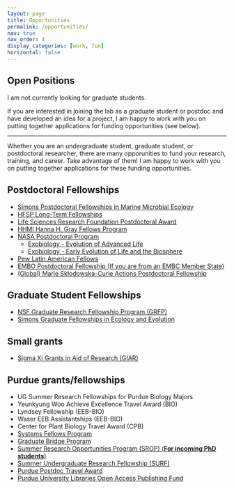 ```yaml
---
layout: page
title: Opportunities
permalink: /opportunities/
nav: true
nav_order: 4
display_categories: [work, fun]
horizontal: false
---
```


## Open Positions

I am not currently looking for graduate students. 

If you are interested in joining the lab as a graduate student or postdoc and have developed an idea for a project, I am happy to work with you on putting together applications for funding opportunities (see below).

---

Whether you are an undergraduate student, graduate student, or postdoctoral researcher, there are many opporunities to fund your research, training, and career. Take advantage of them! I am happy to work with you on putting together applications for these funding opportunities.

## Postdoctoral Fellowships

- [Simons Postdoctoral Fellowships in Marine Microbial Ecology](https://www.simonsfoundation.org/grant/simons-postdoctoral-fellowships-in-marine-microbial-ecology/)
- [HFSP Long-Term Fellowships](https://www.hfsp.org/funding/hfsp-funding/postdoctoral-fellowships/)
- [Life Sciences Research Foundation Postdoctoral Award](https://lsrf.org/apply/award-details/)
- [HHMI Hanna H. Gray Fellows Program](https://www.hhmi.org/programs/hanna-h-gray-fellows)
- [NASA Postdoctoral Program](https://npp.orau.org/index.html)
  - [Exobiology - Evolution of Advanced Life](https://www.zintellect.com/Opportunity/Details/0002-NPP-NOV24-ABProg-Astrobio?contractdesignation=2)
  - [Exobiology - Early Evolution of Life and the Biosphere](https://www.zintellect.com/Opportunity/Details/0001-NPP-NOV24-ABProg-Astrobio?contractdesignation=2)
- [Pew Latin American Fellows](https://www.pewtrusts.org/en/projects/pew-latin-american-fellows)
- [EMBO Postdoctoral Fellowship (If you are from an EMBC Member State)](https://www.embo.org/funding/fellowships-grants-and-career-support/postdoctoral-fellowships/)
- [(Global) Marie Skłodowska-Curie Actions Postdoctoral Fellowship](https://marie-sklodowska-curie-actions.ec.europa.eu/actions/postdoctoral-fellowships)

## Graduate Student Fellowships

- [NSF Graduate Research Fellowship Program (GRFP)](https://www.nsfgrfp.org/)
- [Simons Graduate Fellowships in Ecology and Evolution](https://www.simonsfoundation.org/grant/simons-graduate-fellowships-in-ecology-and-evolution/)

## Small grants

- [Sigma Xi Grants in Aid of Research (GIAR)](https://www.sigmaxi.org/programs/grants-in-aid-of-research/)

## Purdue grants/fellowships

- UG Summer Research Fellowships for Purdue Biology Majors
- Yeunkyung Woo Achieve Excellence Travel Award (BIO)
- Lyndsey Fellowship (EEB-BIO)
- Waser EEB Assistantships (EEB-BIO)
- Center for Plant Biology Travel Award (CPB)
- [Systems Fellows Program](https://www.purdue.edu/collaboratory/programs/fellows/learn-more/index.html)
- [Graduate Bridge Program](https://www.purdue.edu/gradschool/diversity/programs/bridge/)
- [Summer Research Opportunities Program (SROP) (**For incoming PhD students**)](https://www.purdue.edu/academics/ogsps/diversity/programs/summer-research-opportunities-program/index.php)
- [Summer Undergraduate Research Fellowship (SURF)](https://engineering.purdue.edu/Engr/Research/EURO/students/about-SURF)
- [Purdue Postdoc Travel Award](https://www.purdue.edu/gradschool/postdoctoral-studies/resources/career-development.php)
- [Purdue University Libraries Open Access Publishing Fund](https://www.lib.purdue.edu/openaccess/fund)
